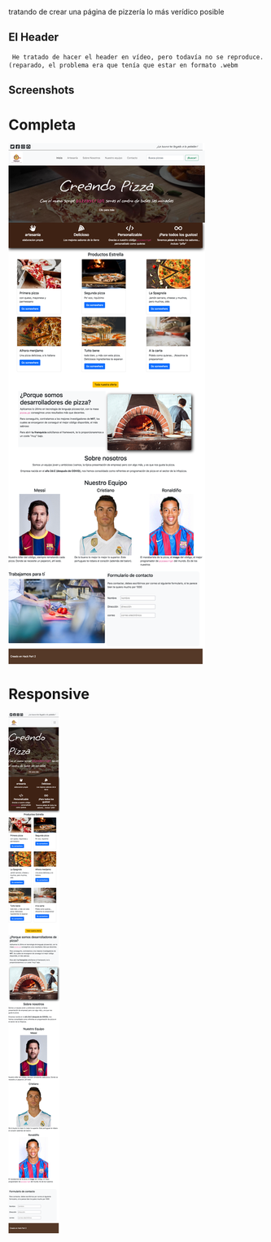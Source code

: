 tratando de crear una página de pizzería lo más verídico posible
## El Header
     He tratado de hacer el header en vídeo, pero todavía no se reproduce. (reparado, el problema era que tenía que estar en formato .webm
## Screenshots
# Completa
![avatar](./Screenshots/completa.png)
# Responsive
![avatar](./Screenshots/mobile.png)
